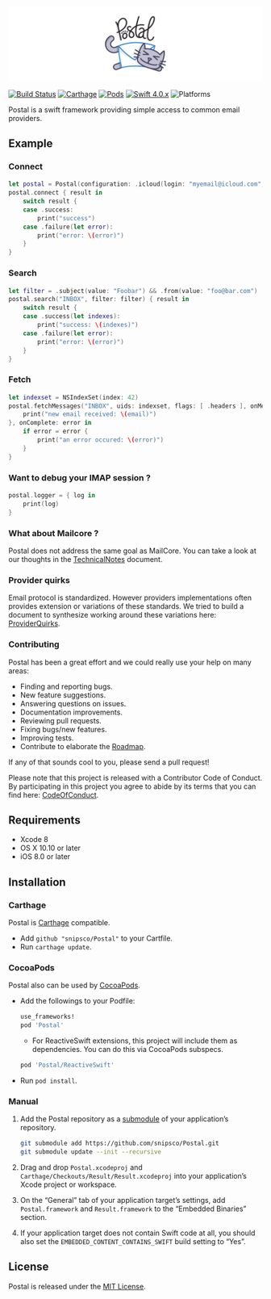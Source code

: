 
![](Documentation/logo.jpg)

[![Build Status](https://travis-ci.org/snipsco/Postal.svg?branch=master)](https://travis-ci.org/snipsco/Postal)
[![Carthage](https://img.shields.io/badge/Carthage-compatible-4BC51D.svg?style=flat)](https://github.com/Carthage/Carthage)
[![Pods](https://img.shields.io/badge/Pods-compatible-4BC51D.svg?style=flat)](https://cocoapods.org/) 
[![Swift 4.0.x](https://img.shields.io/badge/Swift-4.0.x-orange.svg?style=flat)](https://swift.org/)
![Platforms](https://img.shields.io/badge/platforms-iOS%20%7C%20macOS-lightgrey.svg?style=flat)

Postal is a swift framework providing simple access to common email providers.

## Example

### Connect

```swift
let postal = Postal(configuration: .icloud(login: "myemail@icloud.com", password: "mypassword"))
postal.connect { result in
	switch result {
	case .success:
	    print("success")
	case .failure(let error):
	    print("error: \(error)")
	}
}
```

### Search

```swift
let filter = .subject(value: "Foobar") && .from(value: "foo@bar.com")
postal.search("INBOX", filter: filter) { result in
	switch result {
	case .success(let indexes):
	    print("success: \(indexes)")
	case .failure(let error):
	    print("error: \(error)")
	}
}
```

### Fetch

```swift
let indexset = NSIndexSet(index: 42)
postal.fetchMessages("INBOX", uids: indexset, flags: [ .headers ], onMessage: { email in
	print("new email received: \(email)")
}, onComplete: error in
	if error = error {
	    print("an error occured: \(error)")
	}
}
```

### Want to debug your IMAP session ?

```swift
postal.logger = { log in
    print(log)
}
```

### What about Mailcore ?

Postal does not address the same goal as MailCore. You can take a look at our thoughts in the [TechnicalNotes][] document.

### Provider quirks

Email protocol is standardized. However providers implementations often provides extension or variations of these standards.
We tried to build a document to synthesize working around these variations here: [ProviderQuirks][].

### Contributing

Postal has been a great effort and we could really use your help on many areas:

- Finding and reporting bugs.
- New feature suggestions.
- Answering questions on issues.
- Documentation improvements.
- Reviewing pull requests.
- Fixing bugs/new features.
- Improving tests.
- Contribute to elaborate the [Roadmap][].

If any of that sounds cool to you, please send a pull request!

Please note that this project is released with a Contributor Code of Conduct. By participating in this project you agree to abide by its terms that you can find here: [CodeOfConduct][].

## Requirements

- Xcode 8
- OS X 10.10 or later
- iOS 8.0 or later

## Installation

### Carthage

Postal is [Carthage](https://github.com/Carthage/Carthage) compatible.

- Add `github "snipsco/Postal"` to your Cartfile.
- Run `carthage update`.

### CocoaPods

Postal also can be used by [CocoaPods](https://cocoapods.org/).

- Add the followings to your Podfile:

    ```ruby
    use_frameworks!
    pod 'Postal'
    ```

    - For ReactiveSwift extensions, this project will include them as dependencies. You can do this via CocoaPods subspecs.

	```ruby
	pod 'Postal/ReactiveSwift'
	```

- Run `pod install`. 

### Manual

1. Add the Postal repository as a [submodule](https://git-scm.com/book/en/v2/Git-Tools-Submodules) of your application’s repository.
	
	```bash
	git submodule add https://github.com/snipsco/Postal.git
	git submodule update --init --recursive
	```
1. Drag and drop `Postal.xcodeproj` and `Carthage/Checkouts/Result/Result.xcodeproj` into your application’s Xcode project or workspace.
1. On the “General” tab of your application target’s settings, add `Postal.framework` and `Result.framework` to the “Embedded Binaries” section.
1. If your application target does not contain Swift code at all, you should also set the `EMBEDDED_CONTENT_CONTAINS_SWIFT` build setting to “Yes”.

## License

Postal is released under the [MIT License](LICENCE.md).

[Roadmap]: Documentation/Roadmap.md
[TechnicalNotes]: Documentation/TechnicalNotes.md
[ProviderQuirks]: Documentation/ProviderQuirks.md
[CodeOfConduct]: Documentation/CodeOfConduct.md

